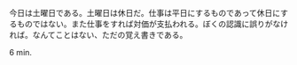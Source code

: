 今日は土曜日である。土曜日は休日だ。仕事は平日にするものであって休日にするものではない。また仕事をすれば対価が支払われる。ぼくの認識に誤りがなければ。なんてことはない、ただの覚え書きである。

6 min.
